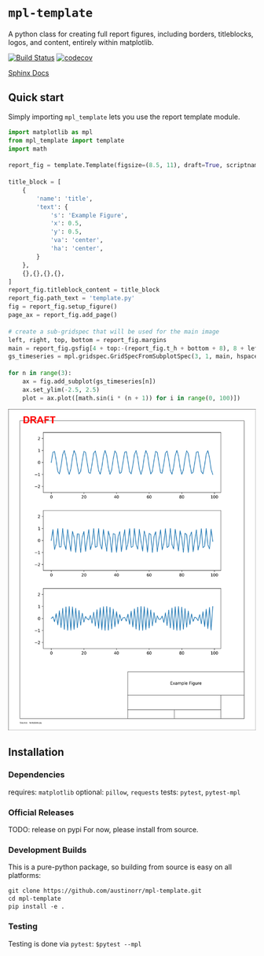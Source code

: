 # `mpl-template`
A python class for creating full report figures, including borders, titleblocks, logos, and content, entirely within matplotlib.

[![Build Status](https://github.com/austinorr/mpl-template/actions/workflows/test.yml/badge.svg?branch=master)](https://github.com/austinorr/mpl-template/actions/workflows/test.yml)
[![codecov](https://codecov.io/gh/austinorr/mpl-template/branch/master/graph/badge.svg)](https://codecov.io/gh/austinorr/mpl-template)

[Sphinx Docs](https://austinorr.github.io/mpl-template/)

## Quick start

Simply importing `mpl_template` lets you use the report template module.

```python
import matplotlib as mpl
from mpl_template import template
import math

report_fig = template.Template(figsize=(8.5, 11), draft=True, scriptname='template.py')

title_block = [
    {
        'name': 'title',
        'text': {
            's': 'Example Figure',
            'x': 0.5,
            'y': 0.5,
            'va': 'center',
            'ha': 'center',
        }
    },
    {},{},{},{},
]
report_fig.titleblock_content = title_block
report_fig.path_text = 'template.py'
fig = report_fig.setup_figure()
page_ax = report_fig.add_page()

# create a sub-gridspec that will be used for the main image
left, right, top, bottom = report_fig.margins
main = report_fig.gsfig[4 + top:-(report_fig.t_h + bottom + 8), 8 + left:-(right + 8)]
gs_timeseries = mpl.gridspec.GridSpecFromSubplotSpec(3, 1, main, hspace=0.3, wspace=0.3)

for n in range(3):
    ax = fig.add_subplot(gs_timeseries[n])
    ax.set_ylim(-2.5, 2.5)
    plot = ax.plot([math.sin(i * (n + 1)) for i in range(0, 100)])
```

![Alt text](sphinx_docs/source/img/quick_start_mpl_template.png "Example Report Document")

## Installation
### Dependencies
requires: `matplotlib`
optional: `pillow`, `requests`
tests: `pytest`, `pytest-mpl`

### Official Releases
TODO: release on pypi
For now, please install from source.

### Development Builds
This is a pure-python package, so building from source is easy on all platforms:
```
git clone https://github.com/austinorr/mpl-template.git
cd mpl-template
pip install -e .
```
### Testing
Testing is done via `pytest`:
`$pytest --mpl`
